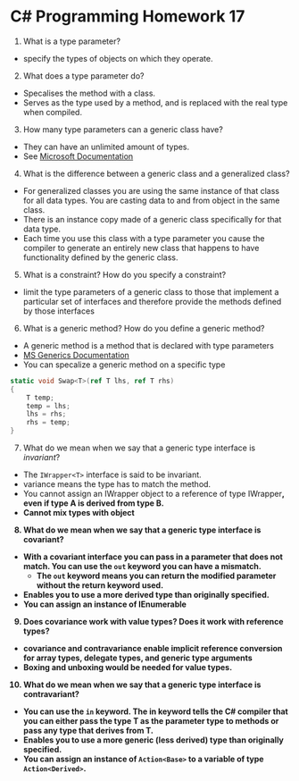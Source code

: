 # C# Programming Homework 17

1. What is a type parameter?
  - specify the types of objects on which they operate.
2. What does a type parameter do?
  - Specalises the method with a class.
  -  Serves as the type used by a method, and is replaced with the real type when compiled.
3. How many type parameters can a generic class have?
  - They can have an unlimited amount of types.
  - See [Microsoft Documentation](https://docs.microsoft.com/en-us/dotnet/csharp/programming-guide/generics/constraints-on-type-parameters)
4. What is the difference between a generic class and a generalized class?
  - For generalized classes you are using the same instance of that class for all data types. You are casting data to and from object in the same class.
  - There is an instance copy made of a generic class specifically for that data type.
  - Each time you use this class with a type parameter you cause the compiler to generate an entirely new class that happens to have functionality defined by the generic class.
5. What is a constraint? How do you specify a constraint?
  - limit the type parameters of a generic class to those that implement a particular set of interfaces and therefore provide the methods defined by those interfaces
6. What is a generic method? How do you define a generic method?
  - A generic method is a method that is declared with type parameters
  - [MS Generics Documentation](https://docs.microsoft.com/en-us/dotnet/csharp/programming-guide/generics/generic-methods)
  - You can specalize a generic method on a specific type
```cs
static void Swap<T>(ref T lhs, ref T rhs)
{
    T temp;
    temp = lhs;
    lhs = rhs;
    rhs = temp;
}
```
7. What do we mean when we say that a generic type interface is *invariant*?
  - The `IWrapper<T>` interface is said to be invariant.
  - variance means the type has to match the method.
 - You cannot assign an IWrapper<A> object to a reference of type IWrapper<B>, even if type A is derived from type B.
 - Cannot mix types with object
8. What do we mean when we say that a generic type interface is covariant?
  - With a covariant interface you can pass in a parameter that does not match. You can use the `out` keyword you can have a mismatch. 
    + The `out` keyword means you can return the modified parameter without the return keyword used.
  - Enables you to use a more derived type than originally specified.
  - You can assign an instance of IEnumerable<Derived>
9. Does covariance work with value types? Does it work with reference types?
  - covariance and contravariance enable implicit **reference** conversion for array types, delegate types, and generic type arguments
  - Boxing and unboxing would be needed for value types.
10. What do we mean when we say that a generic type interface is contravariant?
  - You can use the `in` keyword. The in keyword tells the C# compiler that you can either pass the type T as the parameter type to methods or pass any type that derives from T.
  - Enables you to use a more generic (less derived) type than originally specified.
  - You can assign an instance of `Action<Base>` to a variable of type `Action<Derived>`.